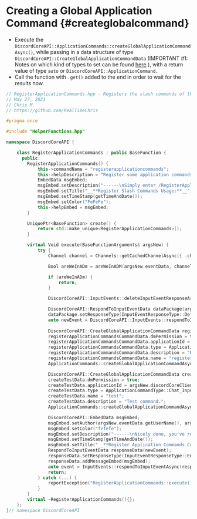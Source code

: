 Creating a Global Application Command {#createglobalcommand}
============
- Execute the `DiscordCoreAPI::ApplicationCommands::createGlobalApplicationCommandAsync()`, while passing in a data structure of type `DiscordCoreAPI::CreateGlobalApplicationCommandData` (IMPORTANT #1: Notes on which kind of types to set can be found [here](https://discord.com/developers/docs/interactions/application-commands#subcommands-and-subcommand-groups).), with a return value of type `auto` or `DiscordCoreAPI::ApplicationCommand`.
- Call the function with `.get()` added to the end in order to wait for the results now.

```cpp
// RegisterApplicationCommands.hpp - Registers the slash commands of this bot.
// May 27, 2021
// Chris M.
// https://github.com/RealTimeChris

#pragma once

#include "HelperFunctions.hpp"

namespace DiscordCoreAPI {

	class RegisterApplicationCommands : public BaseFunction {
	  public:
		RegisterApplicationCommands() {
			this->commandName = "registerapplicationcommands";
			this->helpDescription = "Register some application commands.";
			EmbedData msgEmbed;
			msgEmbed.setDescription("------\nSimply enter /RegisterApplicationCommandsn------");
			msgEmbed.setTitle("__**Register Slash Commands Usage:**__");
			msgEmbed.setTimeStamp(getTimeAndDate());
			msgEmbed.setColor("FeFeFe");
			this->helpEmbed = msgEmbed;
		}

		UniquePtr<BaseFunction> create() {
			return std::make_unique<RegisterApplicationCommands>();
		}

		virtual Void execute(BaseFunctionArguments& argsNew) {
			try {
				Channel channel = Channels::getCachedChannelAsync({ .channelId = argsNew.eventData.getChannelId() }).get();

				Bool areWeInADm = areWeInADM(argsNew.eventData, channel);

				if (areWeInADm) {
					return;
				}

				DiscordCoreAPI::InputEvents::deleteInputEventResponseAsync(argsNew.eventData).get();

				DiscordCoreAPI::RespondToInputEventData dataPackage(argsNew.eventData);
				dataPackage.setResponseType(InputEventResponseType::Deferred_Response);
				auto newEvent = DiscordCoreAPI::InputEvents::respondToInputEventAsync(dataPackage).get();
				
				DiscordCoreAPI::CreateGlobalApplicationCommandData registerApplicationCommandsCommandData;
				registerApplicationCommandsCommandData.dmPermission = true;
				registerApplicationCommandsCommandData.applicationId = argsNew.discordCoreClient->getBotUser().id;
				registerApplicationCommandsCommandData.type = ApplicationCommandType::Chat_Input;
				registerApplicationCommandsCommandData.description = "Register the programmatically designated slash commands.";
				registerApplicationCommandsCommandData.name = "registerapplicationcommands";
				ApplicationCommands::createGlobalApplicationCommandAsync(registerApplicationCommandsCommandData);

				DiscordCoreAPI::CreateGlobalApplicationCommandData createTestData;
				createTestData.dmPermission = true;
				createTestData.applicationId = argsNew.discordCoreClient->getBotUser().id;
				createTestData.type = ApplicationCommandType::Chat_Input;
				createTestData.name = "test";
				createTestData.description = "Test command.";
				ApplicationCommands::createGlobalApplicationCommandAsync(createTestData).get();

				DiscordCoreAPI::EmbedData msgEmbed;
				msgEmbed.setAuthor(argsNew.eventData.getUserName(), argsNew.eventData.getAvatarUrl());
				msgEmbed.setColor("fefefe");
				msgEmbed.setDescription("------\nNicely done, you've registered some commands!\n------");
				msgEmbed.setTimeStamp(getTimeAndDate());
				msgEmbed.setTitle("__**Register Application Commands Complete:**__");
				RespondToInputEventData responseData(newEvent);
				responseData.setResponseType(InputEventResponseType::Edit_Interaction_Response);
				responseData.addMessageEmbed(msgEmbed);
				auto event = InputEvents::respondToInputEventAsync(responseData).get();
				return;
			} catch (...) {
				reportException("RegisterApplicationCommands::execute()");
			}
		}
		virtual ~RegisterApplicationCommands(){};
	};
}// namespace DiscordCoreAPI

```